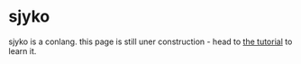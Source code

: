 # sjyko

sjyko is a conlang. this page is still uner construction - head to [the tutorial](https://sjyko.tk/tutorial) to learn it.
